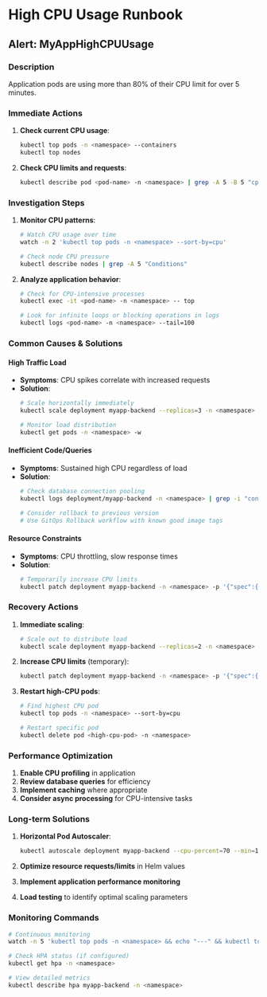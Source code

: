 # High CPU Usage Runbook

## Alert: MyAppHighCPUUsage

### Description
Application pods are using more than 80% of their CPU limit for over 5 minutes.

### Immediate Actions

1. **Check current CPU usage**:
   ```bash
   kubectl top pods -n <namespace> --containers
   kubectl top nodes
   ```

2. **Check CPU limits and requests**:
   ```bash
   kubectl describe pod <pod-name> -n <namespace> | grep -A 5 -B 5 "cpu"
   ```

### Investigation Steps

1. **Monitor CPU patterns**:
   ```bash
   # Watch CPU usage over time
   watch -n 2 'kubectl top pods -n <namespace> --sort-by=cpu'
   
   # Check node CPU pressure
   kubectl describe nodes | grep -A 5 "Conditions"
   ```

2. **Analyze application behavior**:
   ```bash
   # Check for CPU-intensive processes
   kubectl exec -it <pod-name> -n <namespace> -- top
   
   # Look for infinite loops or blocking operations in logs
   kubectl logs <pod-name> -n <namespace> --tail=100
   ```

### Common Causes & Solutions

#### High Traffic Load
- **Symptoms**: CPU spikes correlate with increased requests
- **Solution**:
  ```bash
  # Scale horizontally immediately
  kubectl scale deployment myapp-backend --replicas=3 -n <namespace>
  
  # Monitor load distribution
  kubectl get pods -n <namespace> -w
  ```

#### Inefficient Code/Queries
- **Symptoms**: Sustained high CPU regardless of load
- **Solution**:
  ```bash
  # Check database connection pooling
  kubectl logs deployment/myapp-backend -n <namespace> | grep -i "connection\|pool\|query"
  
  # Consider rollback to previous version
  # Use GitOps Rollback workflow with known good image tags
  ```

#### Resource Constraints
- **Symptoms**: CPU throttling, slow response times
- **Solution**:
  ```bash
  # Temporarily increase CPU limits
  kubectl patch deployment myapp-backend -n <namespace> -p '{"spec":{"template":{"spec":{"containers":[{"name":"backend","resources":{"limits":{"cpu":"500m"}}}]}}}}'
  ```

### Recovery Actions

1. **Immediate scaling**:
   ```bash
   # Scale out to distribute load
   kubectl scale deployment myapp-backend --replicas=2 -n <namespace>
   ```

2. **Increase CPU limits** (temporary):
   ```bash
   kubectl patch deployment myapp-backend -n <namespace> -p '{"spec":{"template":{"spec":{"containers":[{"name":"backend","resources":{"limits":{"cpu":"400m"}}}]}}}}'
   ```

3. **Restart high-CPU pods**:
   ```bash
   # Find highest CPU pod
   kubectl top pods -n <namespace> --sort-by=cpu
   
   # Restart specific pod
   kubectl delete pod <high-cpu-pod> -n <namespace>
   ```

### Performance Optimization

1. **Enable CPU profiling** in application
2. **Review database queries** for efficiency
3. **Implement caching** where appropriate
4. **Consider async processing** for CPU-intensive tasks

### Long-term Solutions

1. **Horizontal Pod Autoscaler**:
   ```bash
   kubectl autoscale deployment myapp-backend --cpu-percent=70 --min=1 --max=5 -n <namespace>
   ```

2. **Optimize resource requests/limits** in Helm values
3. **Implement application performance monitoring**
4. **Load testing** to identify optimal scaling parameters

### Monitoring Commands

```bash
# Continuous monitoring
watch -n 5 'kubectl top pods -n <namespace> && echo "---" && kubectl top nodes'

# Check HPA status (if configured)
kubectl get hpa -n <namespace>

# View detailed metrics
kubectl describe hpa myapp-backend -n <namespace>
```

